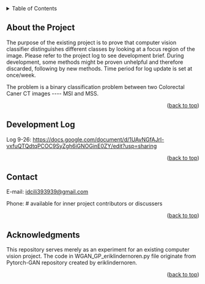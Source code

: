 <div id="top"></div>
<!-- TABLE OF CONTENTS -->
<details>
  <summary>Table of Contents</summary>
  <ol>
    <li><a href="#about-the-project">About the Project</a></li>
    <li><a href="#development-log">Development Log</a></li>
    <div id="log menu"></div>
    <li><a href="#contact">Contact</a></li>
    <li><a href="#acknowledgments">Acknowledgments</a></li>
  </ol>
</details>



<!-- ABOUT-THE-PROJECT -->
## About the Project

The purpose of the existing project is to prove that computer vision classifier distinguishes different classes by looking at a focus region of the image. Please refer to the project log to see development brief. During development, some methods might be proven unhelpful and therefore discarded, following by new methods. Time period for log update is set at once/week.

The problem is a binary classification problem between two Colorectal Caner CT images ---- MSI and MSS.

<p align="right">(<a href="#top">back to top</a>)</p>


<!-- DEVELOPMENT LOG -->
## Development Log

Log 9-26: https://docs.google.com/document/d/1UAvNGfAJrl-vxfuQTQdtqPCOC9SyZgh6iGNOGinE0ZY/edit?usp=sharing

<p align="right">(<a href="#top">back to top</a>)</p>




<!-- CONTACT -->
## Contact

E-mail: idcili393939@gmail.com

Phone: # available for inner project contributors or discussers

<p align="right">(<a href="#top">back to top</a>)</p>







<!-- ACKNOWLEDGMENTS -->
## Acknowledgments

This repository serves merely as an experiment for an existing computer vision project. The code in WGAN_GP_eriklindernoren.py file originate from Pytorch-GAN repository created by eriklindernoren.

<p align="right">(<a href="#top">back to top</a>)</p>
